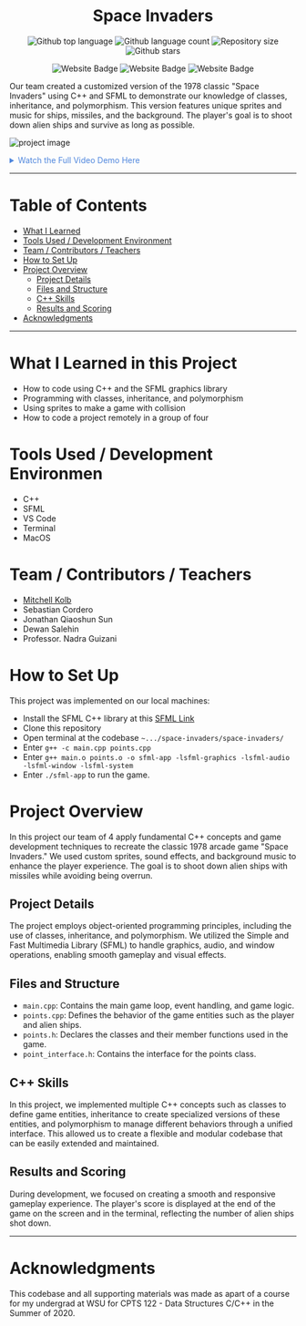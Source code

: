 
<h1 align="center">Space Invaders</h1>

<p align="center">
  <img alt="Github top language" src="https://img.shields.io/github/languages/top/mitchellkolb/space-invaders?color=76A738">

  <img alt="Github language count" src="https://img.shields.io/github/languages/count/mitchellkolb/space-invaders?color=76A738">

  <img alt="Repository size" src="https://img.shields.io/github/repo-size/mitchellkolb/space-invaders?color=76A738">

  <img alt="Github stars" src="https://img.shields.io/github/stars/mitchellkolb/space-invaders?color=76A738" />
</p>

<p align="center">
<img
    src="https://img.shields.io/badge/C++-00599C?style=for-the-badge&logo=cplusplus&logoColor=white"
    alt="Website Badge" />
<img
    src="https://img.shields.io/badge/SFML-76A738?style=for-the-badge&logo=sfml&logoColor=white"
    alt="Website Badge" />
<img
    src="https://img.shields.io/badge/MacOS-000000?style=for-the-badge&logo=apple&logoColor=white"
    alt="Website Badge" />
</p>


Our team created a customized version of the 1978 classic "Space Invaders" using C++ and SFML to demonstrate our knowledge of classes, inheritance, and polymorphism. This version features unique sprites and music for ships, missiles, and the background. The player's goal is to shoot down alien ships and survive as long as possible.

![project image](resources/space-invaders-highlight.gif)

<details>
<summary style="color:#5087dd">Watch the Full Video Demo Here</summary>

[![Full Video Demo Here](https://img.youtube.com/vi/0veC2d0xlrk/0.jpg)](https://www.youtube.com/watch?v=0veC2d0xlrk)

</details>

---


# Table of Contents
- [What I Learned](#what-i-learned-in-this-project)
- [Tools Used / Development Environment](#tools-used--development-environment)
- [Team / Contributors / Teachers](#team--contributors--teachers)
- [How to Set Up](#how-to-set-up)
- [Project Overview](#project-overview)
  - [Project Details](#project-details)
  - [Files and Structure](#files-and-structure)
  - [C++ Skills](#c-skills)
  - [Results and Scoring](#results-and-scoring)
- [Acknowledgments](#acknowledgments)

---

# What I Learned in this Project
- How to code using C++ and the SFML graphics library
- Programming with classes, inheritance, and polymorphism
- Using sprites to make a game with collision
- How to code a project remotely in a group of four



# Tools Used / Development Environmen
- C++
- SFML
- VS Code
- Terminal
- MacOS





# Team / Contributors / Teachers
- [Mitchell Kolb](https://github.com/mitchellkolb)
- Sebastian Cordero
- Jonathan Qiaoshun Sun
- Dewan Salehin
- Professor. Nadra Guizani







# How to Set Up
This project was implemented on our local machines:
- Install the SFML C++ library at this [SFML Link](https://www.sfml-dev.org/download.php)
- Clone this repository 
- Open terminal at the codebase `~.../space-invaders/space-invaders/`
- Enter `g++ -c main.cpp points.cpp`
- Enter `g++ main.o points.o -o sfml-app -lsfml-graphics -lsfml-audio -lsfml-window -lsfml-system`
- Enter `./sfml-app` to run the game. 





# Project Overview
In this project our team of 4 apply fundamental C++ concepts and game development techniques to recreate the classic 1978 arcade game "Space Invaders." We used custom sprites, sound effects, and background music to enhance the player experience. The goal is to shoot down alien ships with missiles while avoiding being overrun.

## Project Details
The project employs object-oriented programming principles, including the use of classes, inheritance, and polymorphism. We utilized the Simple and Fast Multimedia Library (SFML) to handle graphics, audio, and window operations, enabling smooth gameplay and visual effects.

## Files and Structure
- `main.cpp`: Contains the main game loop, event handling, and game logic.
- `points.cpp`: Defines the behavior of the game entities such as the player and alien ships.
- `points.h`: Declares the classes and their member functions used in the game.
- `point_interface.h`: Contains the interface for the points class.

## C++ Skills
In this project, we implemented multiple C++ concepts such as classes to define game entities, inheritance to create specialized versions of these entities, and polymorphism to manage different behaviors through a unified interface. This allowed us to create a flexible and modular codebase that can be easily extended and maintained.

## Results and Scoring
During development, we focused on creating a smooth and responsive gameplay experience. The player's score is displayed at the end of the game on the screen and in the terminal, reflecting the number of alien ships shot down.





--- 
# Acknowledgments
This codebase and all supporting materials was made as apart of a course for my undergrad at WSU for CPTS 122 - Data Structures C/C++ in the Summer of 2020. 

